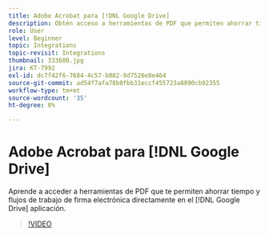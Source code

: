 ```yaml
---
title: Adobe Acrobat para [!DNL Google Drive]
description: Obtén acceso a herramientas de PDF que permiten ahorrar tiempo y flujos de trabajo de firma electrónica directamente en el [!DNL Google Drive] aplicación
role: User
level: Beginner
topic: Integrations
topic-revisit: Integrations
thumbnail: 333600.jpg
jira: KT-7992
exl-id: dc7f42f6-7684-4c57-b082-9d7526e0e464
source-git-commit: ad54f7afa78b0fbb31eccf455723a8890cb92355
workflow-type: tm+mt
source-wordcount: '35'
ht-degree: 0%

---
```


# Adobe Acrobat para [!DNL Google Drive]

Aprende a acceder a herramientas de PDF que te permiten ahorrar tiempo y flujos de trabajo de firma electrónica directamente en el [!DNL Google Drive] aplicación.

>[!VIDEO](https://video.tv.adobe.com/v/333600?quality=12&learn=on&hidetitle=true)
